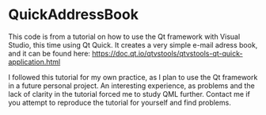 # QuickAddressBook

This code is from a tutorial on how to use the Qt framework with Visual Studio, this time using Qt Quick. It creates a very simple e-mail adress book, and it can be found here:
https://doc.qt.io/qtvstools/qtvstools-qt-quick-application.html

I followed this tutorial for my own practice, as I plan to use the Qt framework in a future personal project. 
An interesting experience, as problems and the lack of clarity in the tutorial forced me to study QML further. Contact me if you attempt to reproduce the tutorial for yourself and find problems.
